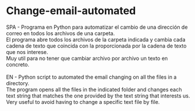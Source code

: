 # Change-email-automated
SPA - Programa en Python para automatizar el cambio de una dirección de correo en todos los archivos de una carpeta.<br>
El programa abre todos los archivos de la carpeta indicada y cambia cada cadena de texto que coincida con la proporcionada por la cadena de texto que nos interese.<br>
Muy util para no tener que cambiar archivo por archivo un texto en concreto.<br><br>
EN - Python script to automated the email changing on all the files in a directory.<br>
The program opens all the files in the indicated folder and changes each text string that matches the one provided by the text string that interests us.<br>
Very useful to avoid having to change a specific text file by file.
